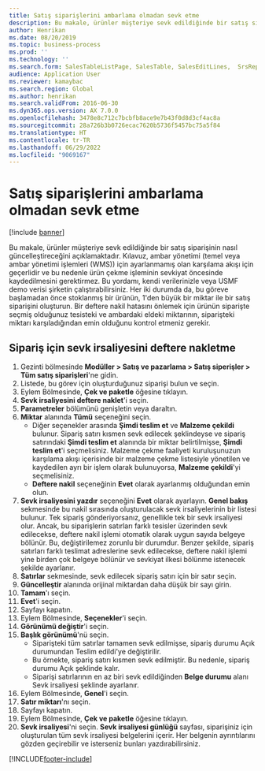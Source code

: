 ```yaml
---
title: Satış siparişlerini ambarlama olmadan sevk etme
description: Bu makale, ürünler müşteriye sevk edildiğinde bir satış siparişinin nasıl güncelleştireceğini açıklamaktadır.
author: Henrikan
ms.date: 08/20/2019
ms.topic: business-process
ms.prod: ''
ms.technology: ''
ms.search.form: SalesTableListPage, SalesTable, SalesEditLines,  SrsReportViewerForm, SalesTableLineQuantity, CustPackingSlipJournal
audience: Application User
ms.reviewer: kamaybac
ms.search.region: Global
ms.author: henrikan
ms.search.validFrom: 2016-06-30
ms.dyn365.ops.version: AX 7.0.0
ms.openlocfilehash: 3478e8c712c7bcbfb8ace9e7b43f0d8d3cf4ac8a
ms.sourcegitcommit: 28a726b3b0726ecac7620b5736f5457bc75a5f84
ms.translationtype: HT
ms.contentlocale: tr-TR
ms.lasthandoff: 06/29/2022
ms.locfileid: "9069167"
---
```

# <a name="ship-sales-orders-without-warehousing"></a>Satış siparişlerini ambarlama olmadan sevk etme

[!include [banner](../../includes/banner.md)]

Bu makale, ürünler müşteriye sevk edildiğinde bir satış siparişinin nasıl güncelleştireceğini açıklamaktadır. Kılavuz, ambar yönetimi (temel veya ambar yönetimi işlemleri (WMS)) için ayarlanmamış olan karşılama akışı için geçerlidir ve bu nedenle ürün çekme işleminin sevkiyat öncesinde kaydedilmesini gerektirmez. Bu yordamı, kendi verilerinizle veya USMF demo verisi şirketin çalıştırabilirsiniz. Her iki durumda da, bu göreve başlamadan önce stoklanmış bir ürünün, 1'den büyük bir miktar ile bir satış siparişini oluşturun. Bir deftere nakil hatasını önlemek için ürünün siparişte seçmiş olduğunuz tesisteki ve ambardaki eldeki miktarının, siparişteki miktarı karşıladığından emin olduğunu kontrol etmeniz gerekir.

## <a name="post-packing-slip-for-an-order"></a>Sipariş için sevk irsaliyesini deftere nakletme
1. Gezinti bölmesinde **Modüller > Satış ve pazarlama > Satış siperişler > Tüm satış siparişleri**'ne gidin.
2. Listede, bu görev için oluşturduğunuz siparişi bulun ve seçin.
3. Eylem Bölmesinde, **Çek ve paketle**  öğesine tıklayın.
4. **Sevk irsaliyesini deftere naklet**'i seçin.
5. **Parametreler** bölümünü genişletin veya daraltın.
6. **Miktar** alanında **Tümü** seçeneğini seçin.
    - Diğer seçenekler arasında **Şimdi teslim et** ve **Malzeme çekildi** bulunur. Sipariş satırı kısmen sevk edilecek şeklindeyse ve sipariş satırındaki **Şimdi teslim et** alanında bir miktar belirtilmişse, **Şimdi teslim et**'i seçmelisiniz. Malzeme çekme faaliyeti kuruluşunuzun karşılama akışı içerisinde bir malzeme çekme listesiyle yönetilen ve kaydedilen ayrı bir işlem olarak bulunuyorsa, **Malzeme çekildi**'yi seçmelisiniz.  
    - **Deftere nakil** seçeneğinin **Evet** olarak ayarlanmış olduğundan emin olun.  
7. **Sevk irsaliyesini yazdır** seçeneğini **Evet** olarak ayarlayın. **Genel bakış** sekmesinde bu nakil sırasında oluşturulacak sevk irsaliyelerinin bir listesi bulunur. Tek sipariş gönderiyorsanız, genellikle tek bir sevk irsaliyesi olur. Ancak, bu siparişlerin satırları farklı tesisler üzerinden sevk edilecekse, deftere nakil işlemi otomatik olarak uygun sayıda belgeye bölünür. Bu, değiştirilemez zorunlu bir durumdur. Benzer şekilde, sipariş satırları farklı teslimat adreslerine sevk edilecekse, deftere nakil işlemi yine birden çok belgeye bölünür ve sevkiyat ilkesi bölünme istenecek şekilde ayarlanır.  
8. **Satırlar** sekmesinde, sevk edilecek sipariş satırı için bir satır seçin.
9. **Güncelleştir** alanında orijinal miktardan daha düşük bir sayı girin.
10. **Tamam**'ı seçin.
11. **Evet**'i seçin.
12. Sayfayı kapatın.
13. Eylem Bölmesinde, **Seçenekler**'i seçin.
14. **Görünümü değiştir**'i seçin.
15. **Başlık görünümü**'nü seçin.
    - Siparişteki tüm satırlar tamamen sevk edilmişse, sipariş durumu Açık durumundan Teslim edildi'ye değiştirilir.  
    - Bu örnekte, sipariş satırı kısmen sevk edilmiştir. Bu nedenle, sipariş durumu Açık şeklinde kalır.     
    - Siparişi satırlarının en az biri sevk edildiğinden **Belge durumu** alanı Sevk irsaliyesi şeklinde ayarlanır.  
16. Eylem Bölmesinde, **Genel**'i seçin.
17. **Satır miktarı**'nı seçin.
18. Sayfayı kapatın.
19. Eylem Bölmesinde, **Çek ve paketle**  öğesine tıklayın.
20. **Sevk irsaliyesi**'ni seçin. **Sevk irsaliyesi günlüğü** sayfası, siparişiniz için oluşturulan tüm sevk irsaliyesi belgelerini içerir. Her belgenin ayrıntılarını gözden geçirebilir ve isterseniz bunları yazdırabilirsiniz.  



[!INCLUDE[footer-include](../../../includes/footer-banner.md)]